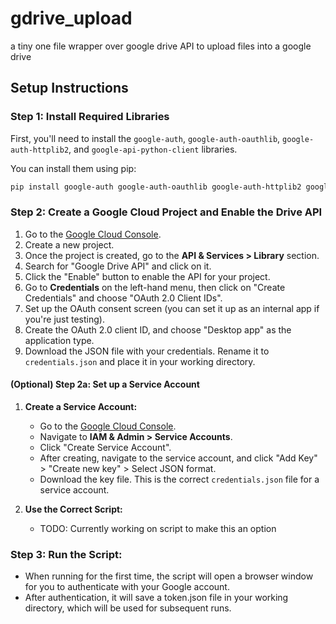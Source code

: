 # gdrive_upload
a tiny one file wrapper over google drive API to upload files into a google drive

## Setup Instructions
### Step 1: Install Required Libraries
First, you'll need to install the `google-auth`, `google-auth-oauthlib`, `google-auth-httplib2`, and `google-api-python-client` libraries.

You can install them using pip:

```bash
pip install google-auth google-auth-oauthlib google-auth-httplib2 google-api-python-client
```

### Step 2: Create a Google Cloud Project and Enable the Drive API

1. Go to the [Google Cloud Console](https://console.cloud.google.com/).
2. Create a new project.
3. Once the project is created, go to the **API & Services > Library** section.
4. Search for "Google Drive API" and click on it.
5. Click the "Enable" button to enable the API for your project.
6. Go to **Credentials** on the left-hand menu, then click on "Create Credentials" and choose "OAuth 2.0 Client IDs".
7. Set up the OAuth consent screen (you can set it up as an internal app if you're just testing).
8. Create the OAuth 2.0 client ID, and choose "Desktop app" as the application type.
9. Download the JSON file with your credentials. Rename it to `credentials.json` and place it in your working directory.

#### (Optional) Step 2a: Set up a Service Account
1. **Create a Service Account:**
   - Go to the [Google Cloud Console](https://console.cloud.google.com/).
   - Navigate to **IAM & Admin > Service Accounts**.
   - Click "Create Service Account".
   - After creating, navigate to the service account, and click "Add Key" > "Create new key" > Select JSON format.
   - Download the key file. This is the correct `credentials.json` file for a service account.

2. **Use the Correct Script:**
   - TODO: Currently working on script to make this an option

### Step 3: Run the Script:
- When running for the first time, the script will open a browser window for you to authenticate with your Google account.
- After authentication, it will save a token.json file in your working directory, which will be used for subsequent runs.
